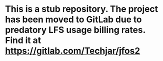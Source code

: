 # This is a stub repository. The project has been moved to GitLab due to predatory LFS usage billing rates. Find it at https://gitlab.com/Techjar/jfos2
